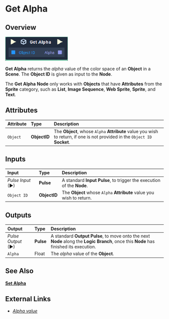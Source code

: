 # Get Alpha

## Overview

![The Get Alpha Node.](../../../.gitbook/assets/get-alpha.PNG)

**Get Alpha** returns the _alpha_ value of the color space of an **Object** in a **Scene**. The **Object ID** is given as input to the **Node**.

The **Get Alpha** **Node** only works with **Objects** that have **Attributes** from the **Sprite** category, such as **List**, **Image Sequence**, **Web Sprite**, **Sprite**, and **Text**.

## Attributes

| Attribute | Type | Description |
| :--- | :--- | :--- |
| `Object` | **ObjectID** | The **Object**, whose `Alpha` **Attribute** value you wish to return, if one is not provided in the `Object ID` **Socket**. |

## Inputs

| Input | Type | Description |
| :--- | :--- | :--- |
| _Pulse Input_ \(►\) | **Pulse** | A standard **Input Pulse**, to trigger the execution of the **Node**. |
| `Object ID` | **ObjectID** | The **Object** whose `Alpha` **Attribute** value you wish to return. |

## Outputs

| Output | Type | Description |
| :--- | :--- | :--- |
| _Pulse Output_ \(►\) | **Pulse** | A standard **Output Pulse**, to move onto the next **Node** along the **Logic Branch**, once this **Node** has finished its execution. |
| `Alpha` | Float | The _alpha_ value of the **Object**. |

## See Also

[**Set Alpha**](set-alpha.md)

## External Links

* [_Alpha value_](https://en.wikipedia.org/wiki/Alpha_compositing)

